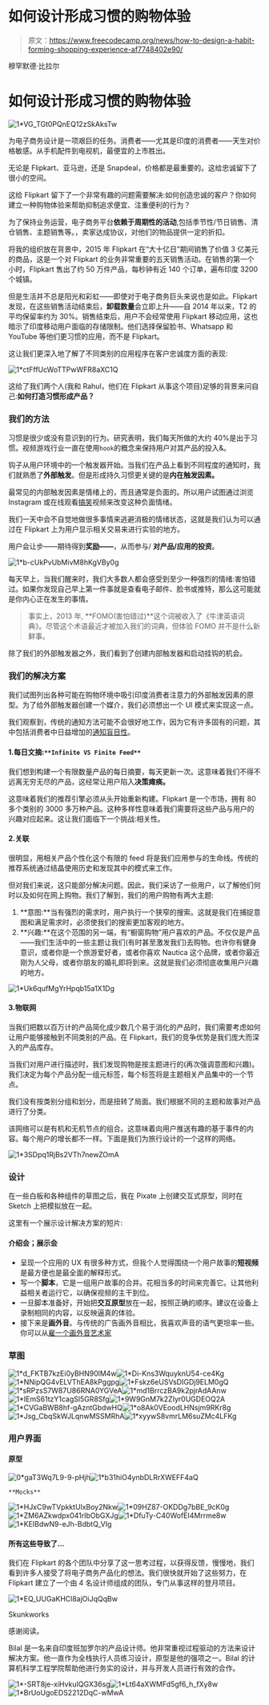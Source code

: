 # 如何设计形成习惯的购物体验

> 原文：<https://www.freecodecamp.org/news/how-to-design-a-habit-forming-shopping-experience-af7748402e90/>

穆罕默德·比拉尔

# 如何设计形成习惯的购物体验

![1*VG_TGt0PQnEQ12zSkAksTw](img/eaccfc26fc57cda9675c8904f42b9f0c.png)

为电子商务设计是一项艰巨的任务。消费者——尤其是印度的消费者——天生对价格敏感。从手机配件到电视机，最便宜的上市胜出。

无论是 Flipkart、亚马逊，还是 Snapdeal，价格都是最重要的。这给忠诚留下了很小的空间。

这给 Flipkart 留下了一个非常有趣的问题需要解决:如何创造忠诚的客户？你如何建立一种购物体验来帮助抑制追求便宜、注重便利的行为？

为了保持业务运营，电子商务平台**依赖于周期性的活动**,包括季节性/节日销售、清仓销售、主题销售等。，卖家达成协议，对他们的物品提供一定的折扣。

将我的组织放在背景中，2015 年 Flipkart 在“大十亿日”期间销售了价值 3 亿美元的商品，这是一个对 Flipkart 的业务非常重要的五天销售活动。在销售的第一个小时，Flipkart 售出了约 50 万件产品，每秒钟有近 140 个订单，遍布印度 3200 个城镇。

但是生活并不总是阳光和彩虹——即使对于电子商务巨头来说也是如此。Flipkart 发现，在这些销售活动结束后，**卸载数量**会立即上升——自 2014 年以来，T2 的平均保留率约为 30%。销售结束后，用户不会经常使用 Flipkart 移动应用，这也暗示了印度移动用户面临的存储限制。他们选择保留脸书、Whatsapp 和 YouTube 等他们更习惯的应用，而不是 Flipkart。

这让我们更深入地了解了不同类别的应用程序在客户忠诚度方面的表现:

![1*ctFffUcWoTTPwWFR8aXC1Q](img/242e479b49d7461272c66f488bd8229b.png)

这给了我们两个人(我和 Rahul，他们在 Flipkart 从事这个项目)足够的背景来问自己:**如何打造习惯形成产品？**

### 我们的方法

习惯是很少或没有意识到的行为。研究表明，我们每天所做的大约 40%是出于习惯。视频游戏行业一直在使用`hook`的概念来保持用户对其产品的投入&。

钩子从用户环境中的一个触发器开始。当我们在产品上看到不同程度的通知时，我们就熟悉了**外部触发**。但是形成持久习惯更关键的是**内在触发因素。**

最常见的内部触发因素是情绪上的，而且通常是负面的。所以用户试图通过浏览 Instagram 或在线观看[搞笑](https://www.youtube.com/watch?v=f8uK_mWnbr4)视频来改变这种负面情绪。

我们一天中会不自觉地做很多事情来逃避消极的情绪状态，这就是我们认为可以通过在 Flipkart 上为用户显示相关交易来进行实验的地方。

用户会让步——期待得到**奖励——**，从而参与/ **对产品/应用的投资**。

![1*b-cUkPvUbMivM8hKgVBy0g](img/2fd46c3653d0e2af59a4a2a72708646e.png)

每天早上，当我们醒来时，我们大多数人都会感受到至少一种强烈的情绪:害怕错过。如果你发现自己早上第一件事就是查看电子邮件、脸书或推特，那么这可能就是你内心正在发生的事情。

> 事实上，2013 年, **FOMO(害怕错过)**这个词被收入了《牛津英语词典》。尽管这个术语最近才被加入我们的词典，但体验 FOMO 并不是什么新鲜事。

除了我们的外部触发器之外，我们看到了创建内部触发器和启动挂钩的机会。

### 我们的解决方案

我们试图列出各种可能在购物环境中吸引印度消费者注意力的外部触发因素的原型。为了给外部触发器创建一个媒介，我们必须想出一个 UI 模式来实现这一点。

我们观察到，传统的通知方法可能不会很好地工作，因为它有许多固有的问题，其中包括消费者中日益增加的[通知盲目性](https://leftrightlabs.com/notification-blindness-can-be-deadly/)。

#### 1.每日文摘:`**Infinite VS Finite Feed**`

我们想到构建一个有限数量产品的每日摘要，每天更新一次。这意味着我们不得不远离无穷无尽的产品，这经常让用户陷入**决策瘫痪。**

这意味着我们的推荐引擎必须从头开始重新构建。Flipkart 是一个市场，拥有 80 多个类别的 3000 多万种产品。这种多样性意味着我们需要将这些产品与用户的兴趣对应起来。这让我们面临下一个挑战:相关性。

#### 2.关联

很明显，用相关产品个性化这个有限的 feed 将是我们应用参与的生命线。传统的推荐系统通过结晶使用历史和发现其中的模式来工作。

但对我们来说，这只能部分解决问题。因此，我们采访了一些用户，以了解他们何时以及如何在网上购物。我们了解到，我们的用户购物有两大主题:

1.  **意图:**当有强烈的需求时，用户执行一个狭窄的搜索。这就是我们在捕捉意图和满足需求时，必须使我们的搜索更加客观的地方。
2.  **兴趣:**在这个范围的另一端，有“橱窗购物”用户喜欢的产品。不仅仅是产品——我们生活中的一些主题让我们(有时甚至激发我们)去购物。也许你有健身意识，或者你是一个旅游爱好者，或者你喜欢 Nautica 这个品牌，或者你最近刚为人父母，或者你朋友的婚礼即将到来。这就是我们必须彻底收集用户兴趣的地方。

![1*Uk6qufMgYrHpqb15a1X1Dg](img/df8985e5edaf577039225283d3201940.png)

#### 3.物联网

当我们把数以百万计的产品简化成少数几个易于消化的产品时，我们需要考虑如何让用户能够接触到不同类别的产品。在 Flipkart，我们的竞争优势是我们庞大而深入的产品库存。

当我们对用户进行描述时，我们发现购物是按主题进行的(再次强调意图和兴趣)。我们决定为每个产品分配一组元标签，每个标签将是主题相关产品集中的一个节点。

我们没有按类别分组和划分，而是扭转了局面。我们根据不同的主题和故事对产品进行了分类。

该网络可以是有机和无机节点的组合。这意味着向用户推送有趣的基于事件的内容。每个用户的增长都不一样。下面是我们为旅行设计的一个这样的网络。

![1*3SDpq1RjBs2VTh7newZOmA](img/4aae693419d0cca5ebf0c8cf02c2ca96.png)

### 设计

在一些白板和各种组件的草图之后，我在 Pixate 上创建交互式原型，同时在 Sketch 上把模拟放在一起。

这里有一个展示设计解决方案的短片:

#### 介绍会；展示会

*   呈现一个应用的 UX 有很多种方式，但我个人觉得围绕一个用户故事的**短视频**是最方便也是最全面的解释形式。
*   写一个**脚本**，它是一组用户故事的合并。花相当多的时间来完善它。让其他利益相关者运行它，以确保视频的主干到位。
*   一旦脚本准备好，开始把**交互原型**放在一起，按照正确的顺序。建议在设备上录制相同的内容，以反映逼真的体验。
*   接下来是**画外音**。与传统的广告画外音相比，我喜欢声音的语气更坦率一些。你可以从[雇一个画外音艺术家](http://www.fiverr.com)

### 草图

![1*d_FKTB7kzEi0yBHN90lM4w](img/5d3cdb60d136f4174aa83d7a4422c785.png)![1*Di-Kns3WquyknU54-ce4Kg](img/df280a86a3fae6795a35e5c122b1c61a.png)![1*NNipQG4vELVThEA8kPggpg](img/53255780d6c3fc411d878eac8fbe7c00.png)![1*Fskz6eUSVsDIGDj9ELM0gQ](img/3e0a240ae1745be8bdd1de98b8e518db.png)![1*sRPzsS7W87U86RNA0YGVeA](img/68c74cb7203d0979f71c11af9aa6e7aa.png)![1*md1BrrczBA9k2pjrAdAAnw](img/cb7161993941026c64abfd992efb3791.png)![1*IEmS61tzY1cagSl5GR8Sfg](img/aaaf29f479f3bedf26b049bd3be5319a.png)![1*9W9GnM7k2ZIyr0UGDEOQ2A](img/36da9a776fd8f267312b59f7033b811f.png)![1*CVGaBWB8hf-gAzntGbdwHQ](img/c807dce010457f8b5ff3b83d4a1324da.png)![1*o8Ak0VEoodLHNsjm9RKr8g](img/3e6459b97a10d557e411ef4d95a46fe5.png)![1*Jsg_CbqSkWJLqnwMSSMRhA](img/cbdc93607af01762602ec7d0c2030a7d.png)![1*xyywS8vmrLM6suZMc4LFKg](img/f941edc4cfb6673b490282ae5380e372.png)

### 用户界面

#### 原型

![0*gaT3Wq7L9-9-pHjh](img/94add5bb3ed7717e0b5833d3c6e15cb4.png)![1*b31hiO4ynbDLRrXWEFF4aQ](img/3c7ad3512959eeec5aac8aca1daf900b.png)

`**Mocks**`

![1*HJxC9wTVpkktUlxBoy2Nkw](img/f1c907dfb11ef70be91856a153382271.png)![1*09HZ87-OKDDg7bBE_9cK0g](img/15a787d2f996a337593fc5621404a559.png)![1*ZM6AZkwdpx041rIbObGXJg](img/180f2aadfdba0235973523dca3ea8313.png)![1*DfuTy-C40WofEI4Mrrme8w](img/ea5bab716af4840e9182dad9192a55f4.png)![1*KEIBdwN9-eJh-BdbtQ_VIg](img/bd7cf1dae618c7f05fb4050b7e9da46c.png)

#### 所有这些导致了...

我们在 Flipkart 的各个团队中分享了这一思考过程，以获得反馈，慢慢地，我们看到许多人接受了将电子商务产品化的想法。我们很快就开始了这些努力，在 Flipkart 建立了一个由 4 名设计师组成的团队，专门从事这样的登月项目。

![1*EQ_UUGaKHCl8ajOiJqQqBw](img/113654265c01de644129893fd3010b30.png)

Skunkworks

感谢阅读。

Bilal 是一名来自印度班加罗尔的产品设计师。他非常重视过程驱动的方法来设计解决方案。他一直作为全栈执行人员练习设计，原型是他的强项之一。Bilal 的计算机科学工程学院帮助他进行务实的设计，并与开发人员进行有效的合作。

![1*-SRT8je-xiHvkuIQGX36sg](img/c4ecbc1cf46c86d9ee51beb726daf7b3.png)![1*Lt64aXWMFd5gf6_h_fXy8w](img/6a956137c6116d7ab118b58d6a09f1cf.png)![1*BrUoUgoEDS2212DqC-wMwA](img/4b135154da85d4e9accd4cf778332878.png)